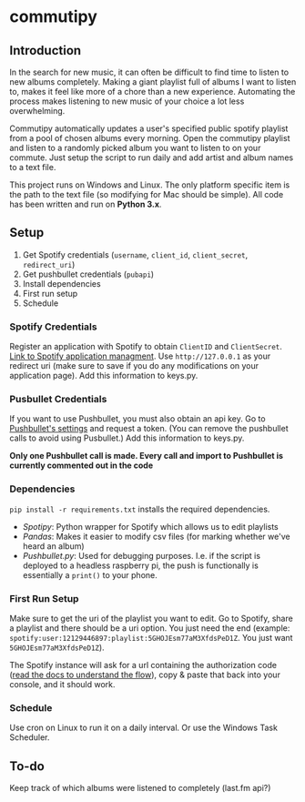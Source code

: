 # commutipy

## Introduction
In the search for new music, it can often be difficult to find time to listen to new albums completely. Making a giant playlist full of albums I want to listen to, makes it feel like more of a chore than a new experience. Automating the process makes listening to new music of your choice a lot less overwhelming. 


Commutipy automatically updates a user's specified public spotify playlist from a pool of chosen albums every morning. Open the commutipy playlist and listen to a randomly picked album  you want to listen to on your commute. Just setup the script to run daily and add artist and album names to a text file.


This project runs on Windows and Linux. The only platform specific item is the path to the text file (so modifying for Mac should be simple). All code has been written and run on **Python 3.x**. 

## Setup
1. Get Spotify credentials (`username`, `client_id`, `client_secret`, `redirect_uri`)
2. Get pushbullet credentials (`pubapi`)
3. Install dependencies 
4. First run setup
5. Schedule

### Spotify Credentials
Register an application with Spotify to obtain `ClientID` and `ClientSecret`.
[Link to Spotify application managment](https://developer.spotify.com/my-applications).
Use `http://127.0.0.1` as your redirect uri (make sure to save if you do any modifications on your application page). Add this information to keys.py.

### Pusbullet Credentials
If you want to use Pushbullet, you must also obtain an api key. Go to [Pushbullet's settings](https://www.pushbullet.com/#settings/account) and request a token. (You can remove the pushbullet calls to avoid using Pusbullet.) Add this information to keys.py.

**Only one Pushbullet call is made. Every call and import to Pushbullet is currently commented out in the code**

### Dependencies
`pip install -r requirements.txt` installs the required dependencies. 

- *Spotipy*: Python wrapper for Spotify which allows us to edit playlists
- *Pandas*: Makes it easier to modify csv files (for marking whether we've heard an album)
- *Pushbullet.py*: Used for debugging purposes. I.e. if the script is deployed to a headless raspberry pi, the push is functionally is essentially a `print()` to your phone. 

### First Run Setup
Make sure to get the uri of the playlist you want to edit. Go to Spotify, share a playlist and there should be a uri option. You just need the end (example: `spotify:user:12129446897:playlist:5GHOJEsm77aM3XfdsPeD1Z`. You just want `5GHOJEsm77aM3XfdsPeD1Z`). 


The Spotify instance will ask for a url containing the authorization code ([read the docs to understand the flow](https://spotipy.readthedocs.io/en/latest/#authorization-code-flow)), copy & paste that back into your console, and it should work. 

### Schedule 
Use cron on Linux to run it on a daily interval. Or use the Windows Task Scheduler.

## To-do
Keep track of which albums were listened to completely (last.fm api?)
